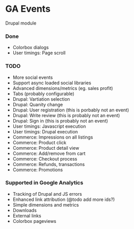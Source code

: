 GA Events
=========

Drupal module

### Done

- Colorbox dialogs
- User timings: Page scroll

### TODO

- More social events
- Support async loaded social libraries
- Advanced dimensions/metrics (eg. sales profit)
- Tabs (probably configurable)
- Drupal: Vartiation selection
- Drupal: Quanity change
- Drupal: User registration (this is porbably not an event)
- Drupal: Write review (this is probably not an event)
- Drupal: Sign in (this is probably not an event)
- User timings: Javascript execution
- User timings: Drupal execution
- Commerce: Impressions on all listings
- Commerce: Product click
- Commerce: Product detail view
- Commerce: Add/remove from cart
- Commerce: Checkout process
- Commerce: Refunds, transactions
- Commerce: Promotions

### Supported in Google Analytics

- Tracking of Drupal and JS errors
- Enhanced link attribution (@todo add more ids?)
- Simple dimensions and metrics
- Downloads
- External links
- Colorbox pageviews
